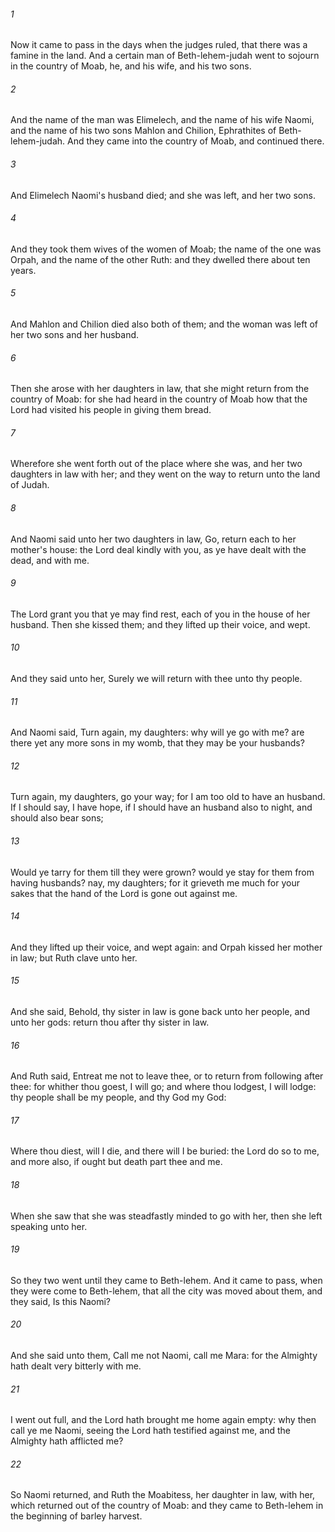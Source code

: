 ###### 1
Now it came to pass in the days when the judges ruled, that there was a famine in the land. And a certain man of Beth-lehem-judah went to sojourn in the country of Moab, he, and his wife, and his two sons.

###### 2
And the name of the man was Elimelech, and the name of his wife Naomi, and the name of his two sons Mahlon and Chilion, Ephrathites of Beth-lehem-judah. And they came into the country of Moab, and continued there.

###### 3
And Elimelech Naomi's husband died; and she was left, and her two sons.

###### 4
And they took them wives of the women of Moab; the name of the one was Orpah, and the name of the other Ruth: and they dwelled there about ten years.

###### 5
And Mahlon and Chilion died also both of them; and the woman was left of her two sons and her husband.

###### 6
Then she arose with her daughters in law, that she might return from the country of Moab: for she had heard in the country of Moab how that the Lord had visited his people in giving them bread.

###### 7
Wherefore she went forth out of the place where she was, and her two daughters in law with her; and they went on the way to return unto the land of Judah.

###### 8
And Naomi said unto her two daughters in law, Go, return each to her mother's house: the Lord deal kindly with you, as ye have dealt with the dead, and with me.

###### 9
The Lord grant you that ye may find rest, each of you in the house of her husband. Then she kissed them; and they lifted up their voice, and wept.

###### 10
And they said unto her, Surely we will return with thee unto thy people.

###### 11
And Naomi said, Turn again, my daughters: why will ye go with me? are there yet any more sons in my womb, that they may be your husbands?

###### 12
Turn again, my daughters, go your way; for I am too old to have an husband. If I should say, I have hope, if I should have an husband also to night, and should also bear sons;

###### 13
Would ye tarry for them till they were grown? would ye stay for them from having husbands? nay, my daughters; for it grieveth me much for your sakes that the hand of the Lord is gone out against me.

###### 14
And they lifted up their voice, and wept again: and Orpah kissed her mother in law; but Ruth clave unto her.

###### 15
And she said, Behold, thy sister in law is gone back unto her people, and unto her gods: return thou after thy sister in law.

###### 16
And Ruth said, Entreat me not to leave thee, or to return from following after thee: for whither thou goest, I will go; and where thou lodgest, I will lodge: thy people shall be my people, and thy God my God:

###### 17
Where thou diest, will I die, and there will I be buried: the Lord do so to me, and more also, if ought but death part thee and me.

###### 18
When she saw that she was steadfastly minded to go with her, then she left speaking unto her.

###### 19
So they two went until they came to Beth-lehem. And it came to pass, when they were come to Beth-lehem, that all the city was moved about them, and they said, Is this Naomi?

###### 20
And she said unto them, Call me not Naomi, call me Mara: for the Almighty hath dealt very bitterly with me.

###### 21
I went out full, and the Lord hath brought me home again empty: why then call ye me Naomi, seeing the Lord hath testified against me, and the Almighty hath afflicted me?

###### 22
So Naomi returned, and Ruth the Moabitess, her daughter in law, with her, which returned out of the country of Moab: and they came to Beth-lehem in the beginning of barley harvest.

